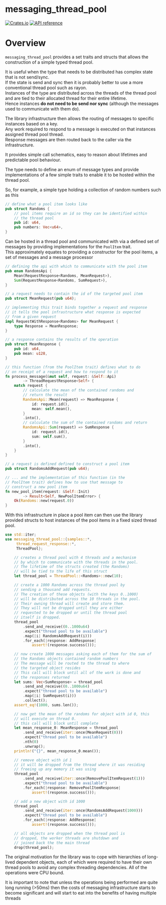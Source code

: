# messaging_thread_pool


[![Crates.io](https://img.shields.io/crates/v/once_cell.svg)](https://crates.io/crates/messaging_thread_pool)
[![API reference](https://docs.rs/messaging_thread_pool/badge.svg)](https://docs.rs/messaging_thread_pool/)

# Overview

`messaging_thread_pool` provides a set traits and structs that allows the construction of a simple typed thread pool.

It is useful when the type that needs to be distributed has complex state that is not send/sync.\
If the state is send and sync then it is probably better to use a more conventional thread pool such as rayon.\
Instances of the type are distributed across the threads of the thread pool and are tied to their allocated thread for their entire lifetime.\
Hence instances <b>do not need to be send nor sync</b> (although the messages used to communicate with them do).

The library infrastructure then allows the routing of messages to specific instances based on a key.\
Any work required to respond to a message is executed on that instances assigned thread pool thread.\
Response messages are then routed back to the caller via the infrastructure.

It provides simple call schematics, easy to reason about lifetimes and predictable pool behaviour. 


The type needs to define an enum of message types and provide implementations of a few simple traits to enable it to be
hosted within the thread pool.

So, for example, a simple type holding a collection of random numbers such as this

```rust
// define what a pool item looks like
pub struct Randoms {
    // pool items require an id so they can be identified within
    // the thread pool
    pub id: u64,  
    pub numbers: Vec<u64>,
}
```

Can be hosted in a thread pool and communicated with via a defined set of messages by providing implementations 
for the `PoolItem` trait.\
This approximately equates to providing a constructor for the pool items, a set of messages and a message processor 

```rust
// defining the api with which to communicate with the pool item
pub enum RandomsApi {
    Mean(RequestResponse<Randoms, MeanRequest>),
    Sum(RequestResponse<Randoms, SumRequest>),
}

// a request needs to contain the id of the targeted pool item
pub struct MeanRequest(pub u64);

// implementing this trait binds together a request and response
// it tells the pool infrastructure what response is expected
// from a given request
impl RequestWithResponse<Randoms> for MeanRequest {
    type Response = MeanResponse;
}

// a response contains the results of the operation
pub struct MeanResponse {
    pub id: u64,
    pub mean: u128,
}

// this function (from the PoolItem trait) defines what to do 
// on receipt of a request and how to respond to it
fn process_message(&mut self, request: &Self::Api) 
        -> ThreadRequestResponse<Self> {
    match request {
        // calculate the mean of the contained randoms and 
        // return the result
        RandomsApi::Mean(request) => MeanResponse {
            id: request.id(),
            mean: self.mean(),
        }
        .into(),
        // calculate the sum of the contained randoms and return
        RandomsApi::Sum(request) => SumResponse {
            id: request.id(),
            sum: self.sum(),
        }
        .into(),
    }
}

// a request is defined defined to construct a pool item
pub struct RandomsAddRequest(pub u64);

// ... and the implementation of this function (in the
// PoolItem trait) defines how to use that message to
// construct a new pool item
fn new_pool_item(request: &Self::Init) 
        -> Result<Self, NewPoolItemError> {
    Ok(Randoms::new(request.0))
}

```

With this infrastructure in place a pool item can then use the library provided structs 
to host instances of the pool items in a fixed sized thread pool. 


```rust
use std::iter;
use messaging_thread_pool::{samples::*,
     thread_request_response::*,
     ThreadPool};

    // creates a thread pool with 4 threads and a mechanism 
    // by which to communicate with the threads in the pool.
    // The lifetime of the structs created (the Randoms) 
    // will be tied to the life of this struct
    let thread_pool = ThreadPool::<Randoms>::new(10);

    // create a 1000 Randoms across the thread pool by 
    // sending a thousand add requests.
    // The creation of these objects (with the keys 0..1000)
    // will be distributed across the 10 threads in the pool.
    // Their owning thread will create and store them.
    // They will not be dropped until they are either 
    // requested to be dropped or until the thread pool
    // itself is dropped.
    thread_pool
        .send_and_receive((0..1000u64)
        .expect("thread pool to be available")
        .map(|i| RandomsAddRequest(i)))
        .for_each(|response: AddResponse| 
            assert!(response.success()));

    // now create 1000 messages asking each of them for the sum of
    // the Randoms objects contained random numbers
    // The message will be routed to the thread to where
    // the targeted object resides
    // This call will block until all of the work is done and
    // the responses returned
    let sums: Vec<SumResponse> = thread_pool
        .send_and_receive((0..1000u64)
        .expect("thread pool to be available")
        .map(|i| SumRequest(i)))
        .collect();
    assert_eq!(1000, sums.len());

    // now get the mean of the randoms for object with id 0, this 
    // will execute on thread 0.
    // this call will block until complete
    let mean_response_0: MeanResponse = thread_pool
        .send_and_receive(iter::once(MeanRequest(0)))
        .expect("thread pool to be available")
        .nth(0)
        .unwrap();
    println!("{}", mean_response_0.mean());

    // remove object with id 1
    // it will be dropped from the thread where it was residing
    // freeing up any memory it was using
    thread_pool
        .send_and_receive(iter::once(RemovePoolItemRequest(1)))
        .expect("thread pool to be available")
        .for_each(|response: RemovePoolItemResponse| 
            assert!(response.success()));

    // add a new object with id 1000
    thread_pool
        .send_and_receive(iter::once(RandomsAddRequest(1000)))
        .expect("thread pool to be available")
        .for_each(|response: AddResponse| 
            assert!(response.success()));

    // all objects are dropped when the thread pool is
    // dropped, the worker threads are shutdown and
    // joined back the the main thread
    drop(thread_pool);

```

The original motivation for the library was to cope with hierarchies of long-lived dependent objects, each of which
were required to have their own thread pools to avoid any complex threading dependencies.
All of the operations were CPU bound.

It is important to note that unless the operations being performed are quite long running (>50ms) then the costs of
messaging infrastructure starts to become significant and will start to eat into the benefits of having multiple threads


